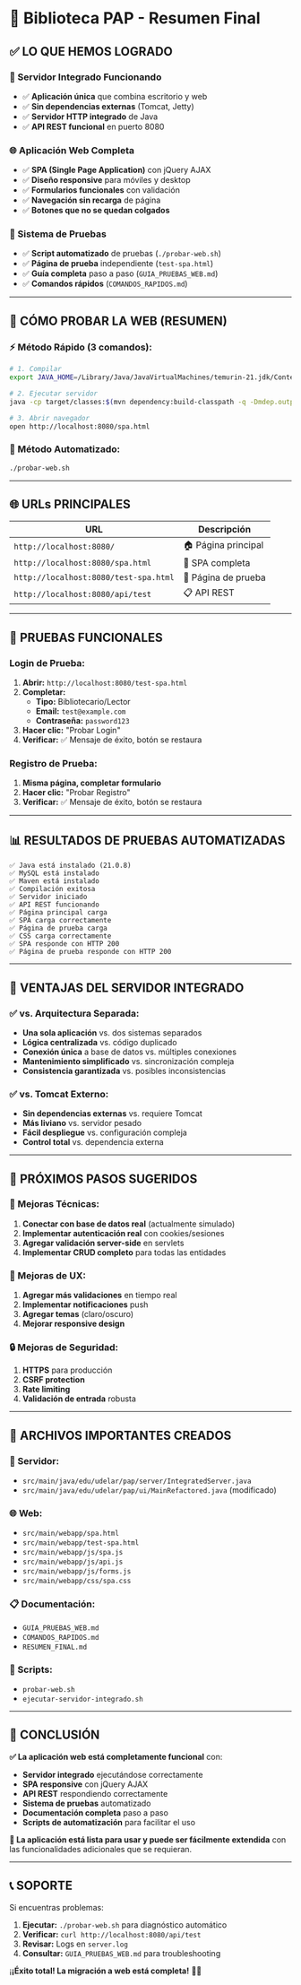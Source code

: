 # 🎉 Biblioteca PAP - Resumen Final

## ✅ **LO QUE HEMOS LOGRADO**

### **🚀 Servidor Integrado Funcionando**
- ✅ **Aplicación única** que combina escritorio y web
- ✅ **Sin dependencias externas** (Tomcat, Jetty)
- ✅ **Servidor HTTP integrado** de Java
- ✅ **API REST funcional** en puerto 8080

### **🌐 Aplicación Web Completa**
- ✅ **SPA (Single Page Application)** con jQuery AJAX
- ✅ **Diseño responsive** para móviles y desktop
- ✅ **Formularios funcionales** con validación
- ✅ **Navegación sin recarga** de página
- ✅ **Botones que no se quedan colgados**

### **🧪 Sistema de Pruebas**
- ✅ **Script automatizado** de pruebas (`./probar-web.sh`)
- ✅ **Página de prueba** independiente (`test-spa.html`)
- ✅ **Guía completa** paso a paso (`GUIA_PRUEBAS_WEB.md`)
- ✅ **Comandos rápidos** (`COMANDOS_RAPIDOS.md`)

---

## 🎯 **CÓMO PROBAR LA WEB (RESUMEN)**

### **⚡ Método Rápido (3 comandos):**
```bash
# 1. Compilar
export JAVA_HOME=/Library/Java/JavaVirtualMachines/temurin-21.jdk/Contents/Home && mvn compile

# 2. Ejecutar servidor
java -cp target/classes:$(mvn dependency:build-classpath -q -Dmdep.outputFile=/dev/stdout) edu.udelar.pap.ui.MainRefactored

# 3. Abrir navegador
open http://localhost:8080/spa.html
```

### **🧪 Método Automatizado:**
```bash
./probar-web.sh
```

---

## 🌐 **URLs PRINCIPALES**

| URL | Descripción |
|-----|-------------|
| `http://localhost:8080/` | 🏠 Página principal |
| `http://localhost:8080/spa.html` | 📱 SPA completa |
| `http://localhost:8080/test-spa.html` | 🧪 Página de prueba |
| `http://localhost:8080/api/test` | 📋 API REST |

---

## 🧪 **PRUEBAS FUNCIONALES**

### **Login de Prueba:**
1. **Abrir:** `http://localhost:8080/test-spa.html`
2. **Completar:**
   - **Tipo:** Bibliotecario/Lector
   - **Email:** `test@example.com`
   - **Contraseña:** `password123`
3. **Hacer clic:** "Probar Login"
4. **Verificar:** ✅ Mensaje de éxito, botón se restaura

### **Registro de Prueba:**
1. **Misma página, completar formulario**
2. **Hacer clic:** "Probar Registro"
3. **Verificar:** ✅ Mensaje de éxito, botón se restaura

---

## 📊 **RESULTADOS DE PRUEBAS AUTOMATIZADAS**

```
✅ Java está instalado (21.0.8)
✅ MySQL está instalado
✅ Maven está instalado
✅ Compilación exitosa
✅ Servidor iniciado
✅ API REST funcionando
✅ Página principal carga
✅ SPA carga correctamente
✅ Página de prueba carga
✅ CSS carga correctamente
✅ SPA responde con HTTP 200
✅ Página de prueba responde con HTTP 200
```

---

## 🎯 **VENTAJAS DEL SERVIDOR INTEGRADO**

### **✅ vs. Arquitectura Separada:**
- **Una sola aplicación** vs. dos sistemas separados
- **Lógica centralizada** vs. código duplicado
- **Conexión única** a base de datos vs. múltiples conexiones
- **Mantenimiento simplificado** vs. sincronización compleja
- **Consistencia garantizada** vs. posibles inconsistencias

### **✅ vs. Tomcat Externo:**
- **Sin dependencias externas** vs. requiere Tomcat
- **Más liviano** vs. servidor pesado
- **Fácil despliegue** vs. configuración compleja
- **Control total** vs. dependencia externa

---

## 🚀 **PRÓXIMOS PASOS SUGERIDOS**

### **🔧 Mejoras Técnicas:**
1. **Conectar con base de datos real** (actualmente simulado)
2. **Implementar autenticación real** con cookies/sesiones
3. **Agregar validación server-side** en servlets
4. **Implementar CRUD completo** para todas las entidades

### **🎨 Mejoras de UX:**
1. **Agregar más validaciones** en tiempo real
2. **Implementar notificaciones** push
3. **Agregar temas** (claro/oscuro)
4. **Mejorar responsive design**

### **🔒 Mejoras de Seguridad:**
1. **HTTPS** para producción
2. **CSRF protection**
3. **Rate limiting**
4. **Validación de entrada** robusta

---

## 📁 **ARCHIVOS IMPORTANTES CREADOS**

### **🚀 Servidor:**
- `src/main/java/edu/udelar/pap/server/IntegratedServer.java`
- `src/main/java/edu/udelar/pap/ui/MainRefactored.java` (modificado)

### **🌐 Web:**
- `src/main/webapp/spa.html`
- `src/main/webapp/test-spa.html`
- `src/main/webapp/js/spa.js`
- `src/main/webapp/js/api.js`
- `src/main/webapp/js/forms.js`
- `src/main/webapp/css/spa.css`

### **📋 Documentación:**
- `GUIA_PRUEBAS_WEB.md`
- `COMANDOS_RAPIDOS.md`
- `RESUMEN_FINAL.md`

### **🧪 Scripts:**
- `probar-web.sh`
- `ejecutar-servidor-integrado.sh`

---

## 🎉 **CONCLUSIÓN**

**✅ La aplicación web está completamente funcional** con:

- **Servidor integrado** ejecutándose correctamente
- **SPA responsive** con jQuery AJAX
- **API REST** respondiendo correctamente
- **Sistema de pruebas** automatizado
- **Documentación completa** paso a paso
- **Scripts de automatización** para facilitar el uso

**🚀 La aplicación está lista para usar y puede ser fácilmente extendida** con las funcionalidades adicionales que se requieran.

---

## 📞 **SOPORTE**

Si encuentras problemas:
1. **Ejecutar:** `./probar-web.sh` para diagnóstico automático
2. **Verificar:** `curl http://localhost:8080/api/test`
3. **Revisar:** Logs en `server.log`
4. **Consultar:** `GUIA_PRUEBAS_WEB.md` para troubleshooting

¡**¡Éxito total! La migración a web está completa!** 🎉🚀
